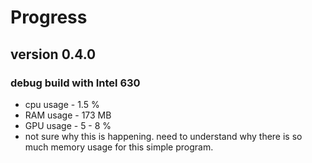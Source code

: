 # Progress

## version 0.4.0

### debug build with Intel 630

* cpu usage - 1.5 %
* RAM usage - 173 MB
* GPU usage - 5 - 8 %
* not sure why this is happening. need to understand why there is so much memory
  usage for this simple program.
